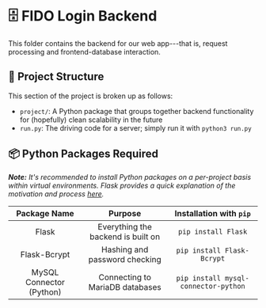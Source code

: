 # :file_cabinet: FIDO Login Backend

This folder contains the backend for our web app---that is, request processing and frontend-database interaction.

## :file_folder: Project Structure

This section of the project is broken up as follows:

- `project/`: A Python package that groups together backend functionality for (hopefully) clean scalability in the future
- `run.py`: The driving code for a server; simply run it with `python3 run.py`

## :package: Python Packages Required

***Note:*** *It's recommended to install Python packages on a per-project basis within virtual environments. Flask provides a quick explanation of the motivation and process [here](https://flask.palletsprojects.com/en/1.1.x/installation/#virtual-environments).*

| Package Name | Purpose | Installation with `pip` |
| :----------: | :-----: | :---------------------: |
| Flask | Everything the backend is built on | `pip install Flask` |
| Flask-Bcrypt | Hashing and password checking | `pip install Flask-Bcrypt` |
| MySQL Connector (Python) | Connecting to MariaDB databases | `pip install mysql-connector-python` |
